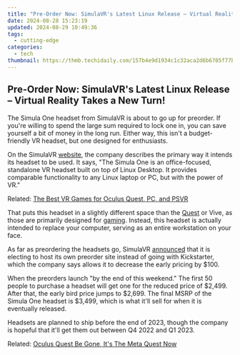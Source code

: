 ```yaml
---
title: "Pre-Order Now: SimulaVR's Latest Linux Release – Virtual Reality Takes a New Turn!"
date: 2024-08-28 15:23:19
updated: 2024-08-29 10:49:36
tags:
  - cutting-edge
categories:
  - tech
thumbnail: https://thmb.techidaily.com/157b4e9d1934c1c32aca2d6b6705f77b73d99232e75edfde8c6b1f3606739a33.jpg
---
```


## Pre-Order Now: SimulaVR's Latest Linux Release – Virtual Reality Takes a New Turn!

The Simula One headset from SimulaVR is about to go up for preorder. If you're willing to spend the large sum required to lock one in, you can save yourself a bit of money in the long run. Either way, this isn't a budget-friendly VR headset, but one designed for enthusiasts.

 On the SimulaVR [website](https://simulavr.com/), the company describes the primary way it intends its headset to be used. It says, "The Simula One is an office-focused, standalone VR headset built on top of Linux Desktop. It provides comparable functionality to any Linux laptop or PC, but with the power of VR."

Related: [The Best VR Games for Oculus Quest, PC, and PSVR](https://youtube-help.techidaily.com/2024-approved-gain-traction-on-youtube-surpass-10000-viewer-count-for-affiliate-rewards/) 

 That puts this headset in a slightly different space than the [Quest](https://video-screen-grab.techidaily.com/new-how-to-record-edit-and-produce-high-quality-webcam-videos/) or Vive, as those are primarily designed for [gaming](https://youtube-help.techidaily.com/2024-approved-gain-traction-on-youtube-surpass-10000-viewer-count-for-affiliate-rewards/). Instead, this headset is actually intended to replace your computer, serving as an entire workstation on your face.

 As far as preordering the headsets go, SimulaVR [announced](https://simulavr.com/blog/launching-this-weekend/) that it is electing to host its own preorder site instead of going with Kickstarter, which the company says allows it to decrease the early pricing by $100.

 When the preorders launch "by the end of this weekend." The first 50 people to purchase a headset will get one for the reduced price of $2,499\. After that, the early bird price jumps to $2,699\. The final MSRP of the Simula One headset is $3,499, which is what it'll sell for when it is eventually released.

 Headsets are planned to ship before the end of 2023, though the company is hopeful that it'll get them out between Q4 2022 and Q1 2023.

Related: [Oculus Quest Be Gone, It's The Meta Quest Now](https://video-screen-grab.techidaily.com/new-how-to-record-edit-and-produce-high-quality-webcam-videos/)

<ins class="adsbygoogle"
     style="display:block"
     data-ad-format="autorelaxed"
     data-ad-client="ca-pub-7571918770474297"
     data-ad-slot="1223367746"></ins>



<ins class="adsbygoogle"
     style="display:block"
     data-ad-client="ca-pub-7571918770474297"
     data-ad-slot="8358498916"
     data-ad-format="auto"
     data-full-width-responsive="true"></ins>
